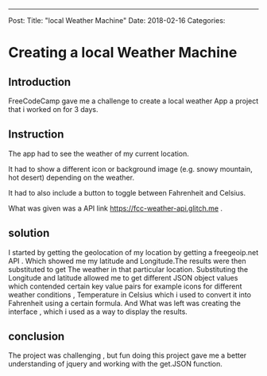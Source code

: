 ---
Post:
Title:  "local Weather Machine"
Date:   2018-02-16
Categories:

# Creating a local Weather Machine 

## Introduction 

FreeCodeCamp gave me a challenge to create a local weather App a project that i worked on for 3 days.

## Instruction 

 The app had to see the weather of my  current location.

It had to show  a different icon or background image (e.g. snowy mountain, hot desert) depending on the weather.

It had to also include a button to toggle between Fahrenheit and Celsius.

What was given was a API link https://fcc-weather-api.glitch.me . 

## solution

I started by getting the geolocation of my location by getting a freegeoip.net API . Which showed me my latitude and Longitude.The results
were then substituted to get The weather in that particular location. Substituting the Longitude and latitude allowed me to get different JSON object values which contended certain key value pairs for example icons for different weather conditions , Temperature in Celsius which i used to convert it into Fahrenheit using a certain formula. And What was left was creating the interface , which i used as a way to display the results.

## conclusion 

 The project was challenging , but fun doing this project gave me a better understanding of jquery and working with the get.JSON function.  




